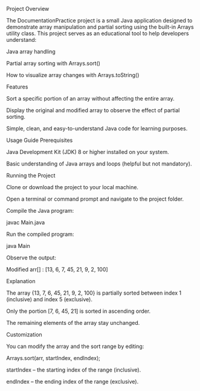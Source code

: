 Project Overview

The DocumentationPractice project is a small Java application designed to demonstrate array manipulation and partial sorting using the built-in Arrays utility class. This project serves as an educational tool to help developers understand:

Java array handling

Partial array sorting with Arrays.sort()

How to visualize array changes with Arrays.toString()

Features

Sort a specific portion of an array without affecting the entire array.

Display the original and modified array to observe the effect of partial sorting.

Simple, clean, and easy-to-understand Java code for learning purposes.

Usage Guide
Prerequisites

Java Development Kit (JDK) 8 or higher installed on your system.

Basic understanding of Java arrays and loops (helpful but not mandatory).

Running the Project

Clone or download the project to your local machine.

Open a terminal or command prompt and navigate to the project folder.

Compile the Java program:

javac Main.java


Run the compiled program:

java Main


Observe the output:

Modified arr[] : [13, 6, 7, 45, 21, 9, 2, 100]

Explanation

The array {13, 7, 6, 45, 21, 9, 2, 100} is partially sorted between index 1 (inclusive) and index 5 (exclusive).

Only the portion [7, 6, 45, 21] is sorted in ascending order.

The remaining elements of the array stay unchanged.

Customization

You can modify the array and the sort range by editing:

Arrays.sort(arr, startIndex, endIndex);


startIndex – the starting index of the range (inclusive).

endIndex – the ending index of the range (exclusive).
